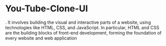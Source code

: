 # You-Tube-Clone-UI
. It involves building the visual and interactive parts of a website, using technologies like HTML, CSS, and JavaScript. In particular, HTML and CSS are the building blocks of front-end development, forming the foundation of every website and web application
